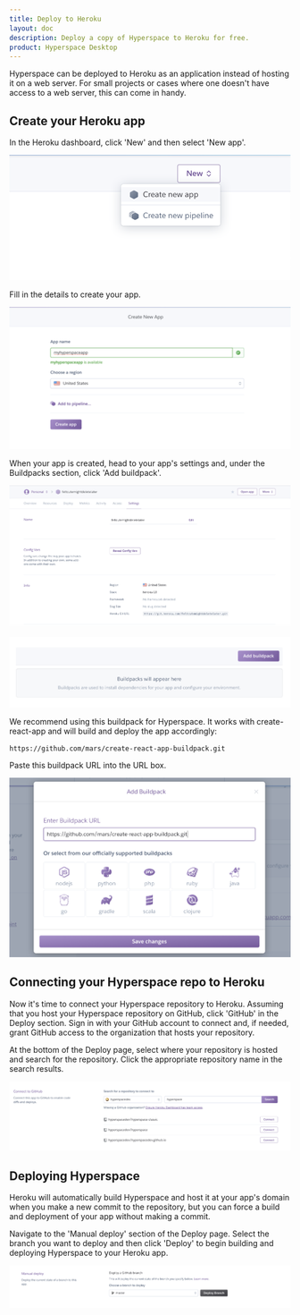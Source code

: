 ```yaml
---
title: Deploy to Heroku
layout: doc
description: Deploy a copy of Hyperspace to Heroku for free.
product: Hyperspace Desktop
---
```


Hyperspace can be deployed to Heroku as an application instead of hosting it on a web server. For small projects or cases where one doesn't have access to a web server, this can come in handy.

## Create your Heroku app

In the Heroku dashboard, click 'New' and then select 'New app'.

![image](/assets/images/docs/deploy-to-heroku/heroku-1.png)

Fill in the details to create your app.

![image](/assets/images/docs/deploy-to-heroku/heroku-2.png)

When your app is created, head to your app's settings and, under the Buildpacks section, click 'Add buildpack'.

![image](/assets/images/docs/deploy-to-heroku/heroku-3.png)

![image](/assets/images/docs/deploy-to-heroku/heroku-4.png)

We recommend using this buildpack for Hyperspace. It works with create-react-app and will build and deploy the app accordingly:

```null
https://github.com/mars/create-react-app-buildpack.git
```

Paste this buildpack URL into the URL box.

![image](/assets/images/docs/deploy-to-heroku/heroku-5.png)

## Connecting your Hyperspace repo to Heroku

Now it's time to connect your Hyperspace repository to Heroku. Assuming that you host your Hyperspace repository on GitHub, click 'GitHub' in the Deploy section. Sign in with your GitHub account to connect and, if needed, grant GitHub access to the organization that hosts your repository.

At the bottom of the Deploy page, select where your repository is hosted and search for the repository. Click the appropriate repository name in the search results.

![image](/assets/images/docs/deploy-to-heroku/heroku-6.png)

## Deploying Hyperspace

Heroku will automatically build Hyperspace and host it at your app's domain when you make a new commit to the repository, but you can force a build and deployment of your app without making a commit.

Navigate to the 'Manual deploy' section of the Deploy page. Select the branch you want to deploy and then click 'Deploy' to begin building and deploying Hyperspace to your Heroku app.

![image](/assets/images/docs/deploy-to-heroku/heroku-7.png)